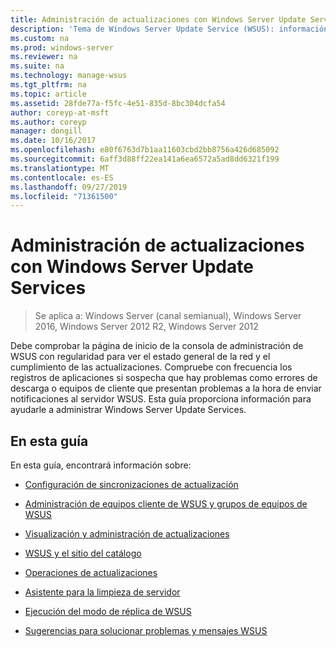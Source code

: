 ```yaml
---
title: Administración de actualizaciones con Windows Server Update Services
description: 'Tema de Windows Server Update Service (WSUS): información general de Update Management con vínculos a los temas relacionados'
ms.custom: na
ms.prod: windows-server
ms.reviewer: na
ms.suite: na
ms.technology: manage-wsus
ms.tgt_pltfrm: na
ms.topic: article
ms.assetid: 28fde77a-f5fc-4e51-835d-8bc304dcfa54
author: coreyp-at-msft
ms.author: coreyp
manager: dongill
ms.date: 10/16/2017
ms.openlocfilehash: e80f6763d7b1aa11603cbd2bb8756a426d685092
ms.sourcegitcommit: 6aff3d88ff22ea141a6ea6572a5ad8dd6321f199
ms.translationtype: MT
ms.contentlocale: es-ES
ms.lasthandoff: 09/27/2019
ms.locfileid: "71361500"
---
```

# <a name="update-management-with-windows-server-update-services"></a>Administración de actualizaciones con Windows Server Update Services

>Se aplica a: Windows Server (canal semianual), Windows Server 2016, Windows Server 2012 R2, Windows Server 2012

Debe comprobar la página de inicio de la consola de administración de WSUS con regularidad para ver el estado general de la red y el cumplimiento de las actualizaciones. Compruebe con frecuencia los registros de aplicaciones si sospecha que hay problemas como errores de descarga o equipos de cliente que presentan problemas a la hora de enviar notificaciones al servidor WSUS. Esta guía proporciona información para ayudarle a administrar Windows Server Update Services.  
  
## <a name="in-this-guide"></a>En esta guía  
En esta guía, encontrará información sobre:  
  
-   [Configuración de sincronizaciones de actualización](setting-up-update-synchronizations.md)  
  
-   [Administración de equipos cliente de WSUS y grupos de equipos de WSUS](managing-wsus-client-computers-and-wsus-computer-groups.md)  
  
-   [Visualización y administración de actualizaciones](viewing-and-managing-updates.md)  
  
-   [WSUS y el sitio del catálogo](wsus-and-the-catalog-site.md)  
  
-   [Operaciones de actualizaciones](updates-operations.md)  
  
-   [Asistente para la limpieza de servidor](the-server-cleanup-wizard.md)  
  
-   [Ejecución del modo de réplica de WSUS](running-wsus-replica-mode.md)  
  
-   [Sugerencias para solucionar problemas y mensajes WSUS](wsus-messages-and-troubleshooting-tips.md)  
